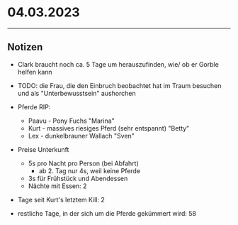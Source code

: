 # 04.03.2023

---
## Notizen
- Clark braucht noch ca. 5 Tage um herauszufinden, wie/ ob er Gorble helfen kann
- TODO: die Frau, die den Einbruch beobachtet hat im Traum besuchen und als "Unterbewusstsein" aushorchen

- Pferde RIP:
    - Paavu - Pony Fuchs "Marina"
    - Kurt  - massives riesiges Pferd (sehr entspannt) "Betty"
    - Lex   - dunkelbrauner Wallach "Sven"

- Preise Unterkunft
	- 5s pro Nacht pro Person (bei Abfahrt)
		- ab 2. Tag nur 4s, weil keine Pferde
	- 3s für Frühstück und Abendessen
	- Nächte mit Essen: 2

- Tage seit Kurt's letztem Kill: 2
- restliche Tage, in der sich um die Pferde gekümmert wird: 58